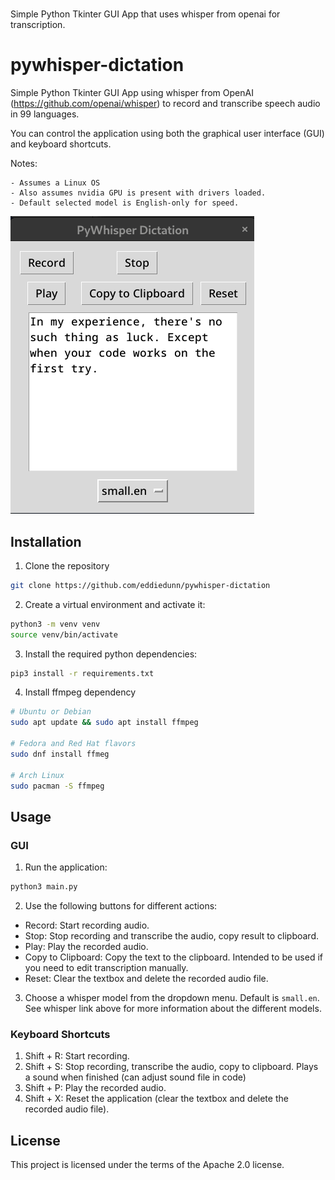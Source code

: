 # 
Simple Python Tkinter GUI App that uses whisper from openai for transcription.

# pywhisper-dictation

Simple Python Tkinter GUI App using whisper from OpenAI (https://github.com/openai/whisper) to record and transcribe speech audio in 99 languages.

You can control the application using both the graphical user interface (GUI) and keyboard shortcuts.

Notes: 

    - Assumes a Linux OS
    - Also assumes nvidia GPU is present with drivers loaded.
    - Default selected model is English-only for speed. 


![Screen Shot](images/screen_shot.png)

## Installation

1. Clone the repository

```zsh
git clone https://github.com/eddiedunn/pywhisper-dictation
```

2. Create a virtual environment and activate it:

```zsh
python3 -m venv venv
source venv/bin/activate 
```


3. Install the required python dependencies:


```zsh
pip3 install -r requirements.txt
```

4. Install ffmpeg dependency

```zsh
# Ubuntu or Debian
sudo apt update && sudo apt install ffmpeg

# Fedora and Red Hat flavors
sudo dnf install ffmeg

# Arch Linux
sudo pacman -S ffmpeg
```


## Usage

### GUI

1. Run the application:

```zsh
python3 main.py
```

2. Use the following buttons for different actions:

- Record: Start recording audio.
- Stop: Stop recording and transcribe the audio, copy result to clipboard. 
- Play: Play the recorded audio.
- Copy to Clipboard: Copy the text to the clipboard. Intended to be used if you need to edit transcription manually.
- Reset: Clear the textbox and delete the recorded audio file.

3. Choose a whisper model from the dropdown menu. Default is `small.en`. See whisper link above for more information about the different models.

### Keyboard Shortcuts

1. Shift + R: Start recording.
2. Shift + S: Stop recording, transcribe the audio, copy to clipboard. Plays a sound when finished (can adjust sound file in code)
3. Shift + P: Play the recorded audio.
4. Shift + X: Reset the application (clear the textbox and delete the recorded audio file).

## License

This project is licensed under the terms of the Apache 2.0 license.

